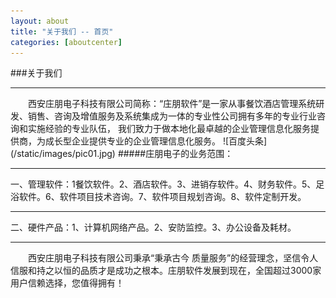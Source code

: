 ```yaml
---
layout: about
title: "关于我们 -- 首页"
categories: [aboutcenter]
---
```

###关于我们
<hr>
&emsp;&emsp;西安庄朋电子科技有限公司简称：“庄朋软件”是一家从事餐饮酒店管理系统研发、销售、咨询及增值服务及系统集成为一体的专业性公司拥有多年的专业行业咨询和实施经验的专业队伍，
我们致力于做本地化最卓越的企业管理信息化服务提供商，为成长型企业提供专业的企业管理信息化服务。  
![百度头条](/static/images/pic01.jpg)
#####庄朋电子的业务范围：
<hr>
一、管理软件：1餐饮软件。2、酒店软件。3、进销存软件。4、财务软件。5、足浴软件。6、软件项目技术咨询。7、软件项目规划咨询。8、软件定制开发。
<hr>
二、硬件产品：1、计算机网络产品。2、安防监控。3、办公设备及耗材。
<hr>	
&emsp;&emsp;西安庄朋电子科技有限公司秉承“秉承古今  质量服务”的经营理念，坚信令人信服和持之以恒的品质才是成功之根本。庄朋软件发展到现在，全国超过3000家用户信赖选择，您值得拥有！
